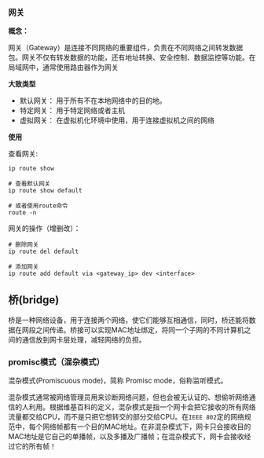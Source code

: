 
### 网关

**概念：** 

网关（Gateway）是连接不同网络的重要组件，负责在不同网络之间转发数据包。网关不仅有转发数据的功能，还有地址转换、安全控制、数据监控等功能。在局域网中，通常使用路由器作为网关

**大致类型**

+ 默认网关： 用于所有不在本地网络中的目的地。
+ 特定网关： 用于特定网络或者主机
+ 虚拟网关： 在虚拟机化环境中使用，用于连接虚拟机之间的网络

**使用**

查看网关:
```shell
ip route show

# 查看默认网关
ip route show default

# 或者使用route命令
route -n
```

网关的操作（增删改）：

```shell
# 删除网关
ip route del default

# 添加网关
ip route add default via <gateway_ip> dev <interface>
```

## 桥(bridge)

桥是一种网络设备，用于连接两个网络，使它们能够互相通信，同时，桥还能将数据在网段之间传递。桥接可以实现MAC地址绑定，将同一个子网的不同计算机之间的通信放到网卡层处理，减轻网络的负担。



### promisc模式（混杂模式）

混杂模式(Promiscuous  mode)，简称 Promisc  mode，俗称监听模式。

混杂模式通常被网络管理员用来诊断网络问题，但也会被无认证的、想偷听网络通信的人利用。根据维基百科的定义，混杂模式是指一个网卡会把它接收的所有网络流量都交给CPU，而不是只把它想转交的部分交给CPU。在`IEEE 802`定的网络规范中，每个网络帧都有一个目的MAC地址。在非混杂模式下，网卡只会接收目的MAC地址是它自己的单播帧，以及多播及广播帧；在混杂模式下，网卡会接收经过它的所有帧！

